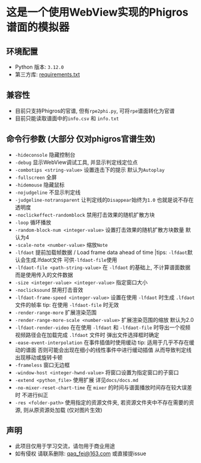 # 这是一个使用WebView实现的Phigros谱面的模拟器

## 环境配置
- Python 版本: `3.12.0`
- 第三方库: [requirements.txt](./requirements.txt)

## 兼容性
- 目前只支持Phigros的官谱, 但有`rpe2phi.py`, 可将`rpe`谱面转化为官谱
- 目前只能读取谱面中的`info.csv` 和 `info.txt`

## 命令行参数 (大部分 仅对phigros官谱生效)
- `-hideconsole` 隐藏控制台
- `-debug` 显示WebView调试工具, 并显示判定线定位点
- `-combotips <string-value>` 设置连击下的提示 默认为`Autoplay`
- `-fullscreen` 全屏
- `-hidemouse` 隐藏鼠标
- `-nojudgeline` 不显示判定线
- `-judgeline-notransparent` 让判定线的`Disappear`始终为`1.0` 也就是说不存在透明度
- `-noclickeffect-randomblock` 禁用打击效果的随机扩散方块
- `-loop` 循环播放
- `-random-block-num <integer-value>` 设置打击效果的随机扩散方块数量 默认为4
- `-scale-note <number-value>` 缩放`Note`
- `-lfdaot` 提前加载帧数据 / Load frame data ahead of time |tips: `-lfdaot`默认会生成.lfdaot文件 可供`-lfdaot-file`使用
- `-lfdaot-file <path-string-value>` 在 `-lfdaot` 的基础上, 不计算谱面数据 而是使用传入的文件数据
- `-size <integer-value> <integer-value>` 指定窗口大小
- `-noclicksound` 禁用打击音效
- `-lfdaot-frame-speed <integer-value>` 设置在使用 `-lfdaot` 时生成 `.lfdaot` 文件的帧率 tip: 在使用 `-lfdaot-file` 时无效
- `-render-range-more` 扩展渲染范围
- `-render-range-more-scale <number-value>` 扩展渲染范围的缩放 默认为2.0
- `-lfdaot-render-video` 在在使用 `-lfdaot` 和 `-lfdaot-file` 时导出一个视频 视频路径会在加载完成 `.lfdaot` 文件时 弹出文件选择框时确定
- `-ease-event-interpolation` 在事件插值时使用缓动 tip: 适用于几乎不存在缓动的谱面 否则可能会出现在细小的线性事件中进行缓动插值 从而导致判定线出现移动或旋转卡顿
- `-frameless` 窗口无边框
- `-window-host <integer-hwnd-value>` 将窗口设置为指定窗口的子窗口
- `-extend <python_file>` 使用扩展 详见`docs/docs.md`
- `-no-mixer-reset-chart-time` 在 `mixer` 的时间与谱面播放时间存在较大误差时 不进行纠正
- `-res <folder-path>` 使用指定的资源文件夹, 若资源文件夹中不存在需要的资源, 则从原资源处加载 (仅对图片生效)

## 声明
- 此项目仅用于学习交流，请勿用于商业用途
- 如有侵权 请联系删除: qaq_fei@163.com 或直接提issue